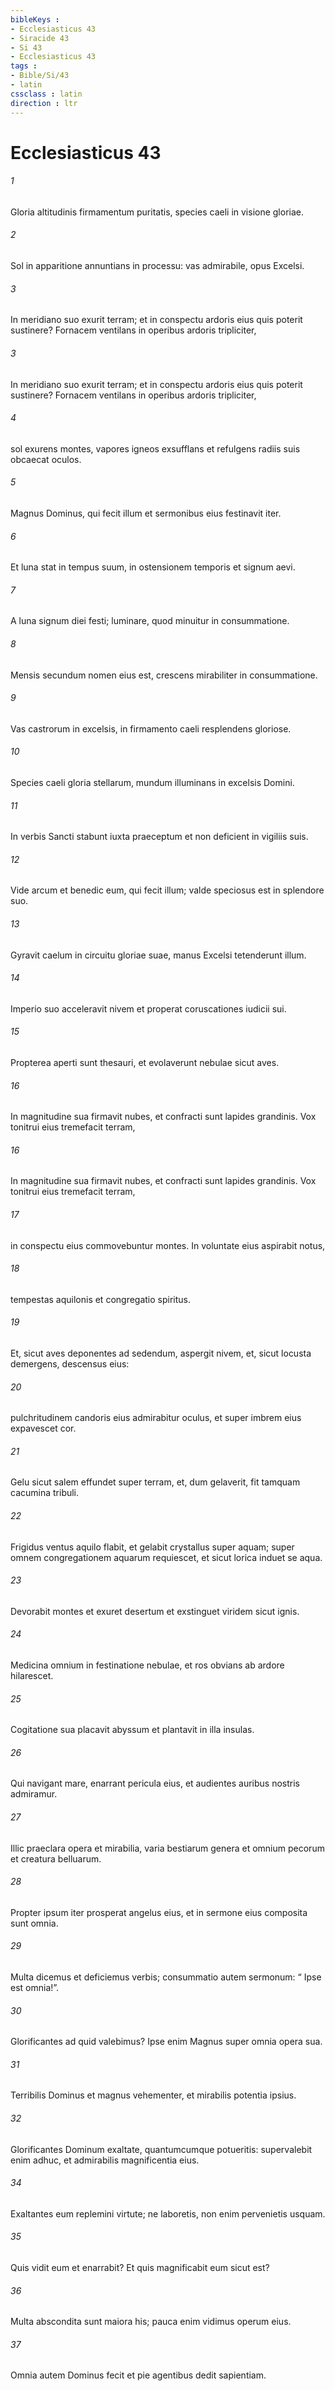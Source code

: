 ```yaml
---
bibleKeys : 
- Ecclesiasticus 43
- Siracide 43
- Si 43
- Ecclesiasticus 43
tags : 
- Bible/Si/43
- latin
cssclass : latin
direction : ltr
---
```


# Ecclesiasticus 43

###### 1
Gloria altitudinis firmamentum puritatis, species caeli in visione gloriae.
###### 2
Sol in apparitione annuntians in processu: vas admirabile, opus Excelsi.
###### 3
In meridiano suo exurit terram; et in conspectu ardoris eius quis poterit sustinere? Fornacem ventilans in operibus ardoris tripliciter,
###### 3
In meridiano suo exurit terram; et in conspectu ardoris eius quis poterit sustinere? Fornacem ventilans in operibus ardoris tripliciter,
###### 4
sol exurens montes, vapores igneos exsufflans et refulgens radiis suis obcaecat oculos.
###### 5
Magnus Dominus, qui fecit illum et sermonibus eius festinavit iter.
###### 6
Et luna stat in tempus suum, in ostensionem temporis et signum aevi.
###### 7
A luna signum diei festi; luminare, quod minuitur in consummatione.
###### 8
Mensis secundum nomen eius est, crescens mirabiliter in consummatione.
###### 9
Vas castrorum in excelsis, in firmamento caeli resplendens gloriose.
###### 10
Species caeli gloria stellarum, mundum illuminans in excelsis Domini.
###### 11
In verbis Sancti stabunt iuxta praeceptum et non deficient in vigiliis suis.
###### 12
Vide arcum et benedic eum, qui fecit illum; valde speciosus est in splendore suo.
###### 13
Gyravit caelum in circuitu gloriae suae, manus Excelsi tetenderunt illum.
###### 14
Imperio suo acceleravit nivem et properat coruscationes iudicii sui.
###### 15
Propterea aperti sunt thesauri, et evolaverunt nebulae sicut aves.
###### 16
In magnitudine sua firmavit nubes, et confracti sunt lapides grandinis. Vox tonitrui eius tremefacit terram,
###### 16
In magnitudine sua firmavit nubes, et confracti sunt lapides grandinis. Vox tonitrui eius tremefacit terram,
###### 17
in conspectu eius commovebuntur montes. In voluntate eius aspirabit notus,
###### 18
tempestas aquilonis et congregatio spiritus.
###### 19
Et, sicut aves deponentes ad sedendum, aspergit nivem, et, sicut locusta demergens, descensus eius:
###### 20
pulchritudinem candoris eius admirabitur oculus, et super imbrem eius expavescet cor.
###### 21
Gelu sicut salem effundet super terram, et, dum gelaverit, fit tamquam cacumina tribuli.
###### 22
Frigidus ventus aquilo flabit, et gelabit crystallus super aquam; super omnem congregationem aquarum requiescet, et sicut lorica induet se aqua.
###### 23
Devorabit montes et exuret desertum et exstinguet viridem sicut ignis.
###### 24
Medicina omnium in festinatione nebulae, et ros obvians ab ardore hilarescet.
###### 25
Cogitatione sua placavit abyssum et plantavit in illa insulas.
###### 26
Qui navigant mare, enarrant pericula eius, et audientes auribus nostris admiramur.
###### 27
Illic praeclara opera et mirabilia, varia bestiarum genera et omnium pecorum et creatura belluarum.
###### 28
Propter ipsum iter prosperat angelus eius, et in sermone eius composita sunt omnia.
###### 29
Multa dicemus et deficiemus verbis; consummatio autem sermonum: “ Ipse est omnia!”.
###### 30
Glorificantes ad quid valebimus? Ipse enim Magnus super omnia opera sua.
###### 31
Terribilis Dominus et magnus vehementer, et mirabilis potentia ipsius.
###### 32
Glorificantes Dominum exaltate, quantumcumque potueritis: supervalebit enim adhuc, et admirabilis magnificentia eius.
###### 34
Exaltantes eum replemini virtute; ne laboretis, non enim pervenietis usquam.
###### 35
Quis vidit eum et enarrabit? Et quis magnificabit eum sicut est?
###### 36
Multa abscondita sunt maiora his; pauca enim vidimus operum eius.
###### 37
Omnia autem Dominus fecit et pie agentibus dedit sapientiam.
